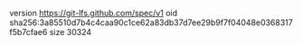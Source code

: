 version https://git-lfs.github.com/spec/v1
oid sha256:3a85510d7b4c4caa90c1ce62a83db37d7ee29b9f7f04048e0368317f5b7cfae6
size 30324
